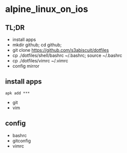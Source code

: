# alpine_linux_on_ios

## TL;DR

- install apps
- mkdir github; cd github;
- git clone https://github.com/s3abiscuit/dotfiles
- cp ./dotfiles/shell/bashrc ~/.bashrc; source ~/.bashrc
- cp ./dotfiles/vimrc ~/.vimrc
- config mirror

## install apps

`apk add ***`
- git 
- vim 

## config

- bashrc
- gitconfig
- vimrc
